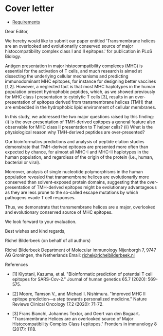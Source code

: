 # Cover letter

 * [Requirements](https://journals.plos.org/plosbiology/s/submission-guidelines#loc-cover-letter)

Dear Editor,

We hereby would like to submit our paper 
entitled 'Transmembrane helices are an overlooked and evolutionarily conserved
source of major histocompatibility complex class I and II epitopes.' 
for publication in PLoS Biology.

Antigen presentation in major histocompatibility complexes (MHC) is essential 
for the activation of T cells, 
and much research is aimed at dissecting 
the underlying cellular mechanisms and predicting immunodominant MHC epitopes, 
for instance for designing better vaccines [1,2]. 
However, a neglected fact is that most MHC haplotypes 
in the human population present hydrophobic peptides, 
which, as we showed previously for MHC class I presentation 
to cytolytic T cells [3], 
results in an over-presentation of epitopes 
derived from transmembrane helices (TMH) 
that are embedded in the hydrophobic lipid environment of cellular membranes. 

In this study, we addressed the two major questions raised by this finding: 
(i) Is the over-presentation of TMH-derived epitopes a general feature 
also observable for MHC class II presentation to T helper cells? (ii) 
What is the physiological reason why TMH-derived peptides are over-presented?

Our bioinformatics predictions and analysis of peptide elution studies 
demonstrate that TMH-derived epitopes are presented more often 
than expected by chance, for almost all MHC-I and MHC-II haplotypes 
in the human population, and regardless of the origin of the 
protein (i.e., human, bacterial or viral).

Moreover, analysis of single nucleotide polymorphisms in the human 
population revealed that transmembrane helices are evolutionarily more 
conserved than solvent-exposed protein domains, 
suggesting that the over-presentation of TMH-derived epitopes 
might be evolutionary advantageous as they are less prone 
to the so-called escape mutations by which pathogens evade T cell responses.

Thus, we demonstrate that transmembrane helices are a major, 
overlooked and evolutionary conserved source of MHC epitopes. 

We look forward to your evaluation.


Best wishes and kind regards,

Richel Bilderbeek (on behalf of all authors)


Richel Bilderbeek
Department of Molecular Immunology
Nijenborgh 7, 9747 AG Groningen, the Netherlands
Email: richel@richelbilderbeek.nl

References


 * [1] Kiyotani, Kazuma, et al. "Bioinformatic prediction of potential T cell 
   epitopes for SARS-Cov-2." Journal of human genetics 65.7 (2020): 569-575.

 * [2] Moore, Tamson V., and Michael I. Nishimura. "Improved MHC II epitope 
   prediction—a step towards personalized medicine." Nature Reviews Clinical 
   Oncology 17.2 (2020): 71-72.

 * [3] Frans Bianchi, Johannes Textor, and Geert van den Bogaart. 
   "Transmembrane Helices are an overlooked source of Major 
   Histocompatibility Complex Class I epitopes." 
   Frontiers in immunology 8 (2017): 1118.

